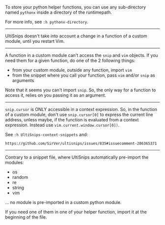 To  store your  python helper  functions, you  can use  any sub-directory  named
`pythonx` inside a directory of the runtimepath.

For more info, see `:h pythonx-directory`.

---

UltiSnips doesn't take into account a change in a function of a custom module,
until you restart Vim.

---

A function in a custom module can't access the `snip` and `vim` objects.
If you need them for a given function, do one of the 2 following things:

 - from your custom module, outside any function, import `vim`
 - from the snippet where you call your function, pass `vim` and/or `snip` as arguments

Note that it seems  you can't import `snip`. So, the only way  for a function to
access it, relies on you passing it as an argument.

---

`snip.cursor` is ONLY accessible in a context expression.
So, in  the function of a  custom module, don't use  `snip.cursor[0]` to express
the current line address, unless maybe, if the function is evaluated from a context
expression. Instead use `vim.current.window.cursor[0])`.

See `:h UltiSnips-context-snippets` and:

    https://github.com/SirVer/ultisnips/issues/835#issuecomment-286365371

---

Contrary to a snippet file, where UltiSnips automatically pre-import the modules:

 - os
 - random
 - re
 - string
 - vim

… no module is pre-imported in a custom python module.

If you need one of them in one of your helper function, import it at the beginning
of the file.
